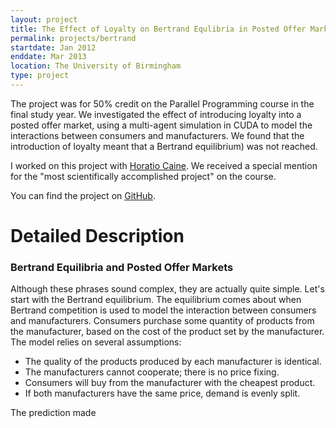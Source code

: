 ```yaml
---
layout: project
title: The Effect of Loyalty on Bertrand Equlibria in Posted Offer Markets
permalink: projects/bertrand
startdate: Jan 2012
enddate: Mar 2013
location: The University of Birmingham
type: project
---
```


The project was for 50% credit on the Parallel Programming course in the final
study year. We investigated the effect of introducing loyalty into a posted
offer market, using a multi-agent simulation in CUDA to model the interactions
between consumers and manufacturers. We found that the introduction of loyalty
meant that a Bertrand equilibrium) was
not reached.

I worked on this project with [Horatio Caine](http://hxcaine.com/). We received
a special mention for the "most scientifically accomplished project" on the
course.

You can find the project on [GitHub](https://github.com/heuristicus/bertrand-equilibria).

# Detailed Description
### Bertrand Equilibria and Posted Offer Markets

Although these phrases sound complex, they are actually quite simple. Let's
start with the Bertrand equilibrium. The equilibrium comes about when Bertrand
competition is used to model the interaction between consumers and
manufacturers. Consumers purchase some quantity of products from the
manufacturer, based on the cost of the product set by the manufacturer. The
model relies on several assumptions:

- The quality of the products produced by each manufacturer is identical.
- The manufacturers cannot cooperate; there is no price fixing.
- Consumers will buy from the manufacturer with the cheapest product.
- If both manufacturers have the same price, demand is evenly split.

The prediction made 
